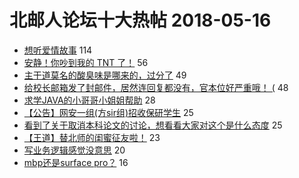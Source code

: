 # 北邮人论坛十大热帖 2018-05-16

- [想听爱情故事](https://bbs.byr.cn/article/Feeling/3058392) 114
- [安静！你吵到我的 TNT 了！](https://bbs.byr.cn/article/Picture/3212626) 56
- [主干道莫名的酸臭味是哪来的，过分了](https://bbs.byr.cn/article/Talking/6004946) 49
- [给校长邮箱发了封邮件，居然连回复都没有，官本位好严重哦！ (](https://bbs.byr.cn/article/AimBUPT/104715) 48
- [求学JAVA的小哥哥小姐姐帮助](https://bbs.byr.cn/article/StudyShare/184088) 28
- [【公告】网安一组(方sir组)招收保研学生](https://bbs.byr.cn/article/AimGraduate/1142561) 25
- [看到了关于取消本科论文的讨论，想看看大家对这个是什么态度](https://bbs.byr.cn/article/Paper/30287) 25
- [【王道】替北师的闺蜜征友啦！](https://bbs.byr.cn/article/Friends/1869091) 23
- [写业务逻辑感觉没意思](https://bbs.byr.cn/article/Java/59147) 20
- [mbp还是surface pro？](https://bbs.byr.cn/article/Notebook/175999) 16


